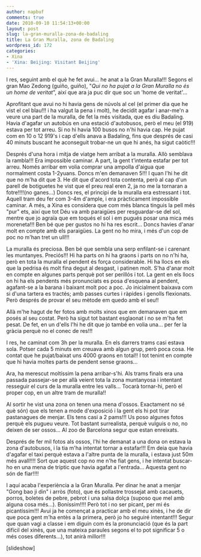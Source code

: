 ```yaml
---
author: napbuf
comments: true
date: 2010-09-10 11:54:13+00:00
layout: post
slug: la-gran-muralla-zona-de-badaling
title: La Gran Muralla, zona de Badaling
wordpress_id: 172
categories:
- Xina
- 'Xina: Beijing: Visitant Beijing'
---
```


I res, seguint amb el què he fet avui... he anat a la Gran Muralla!!! Segons el gran Mao Zedong (guiño, guiño), "_Qui no ha pujat a la Gran Muralla no és un home de veritat_", així que ara ja puc dir que soc un 'home de veritat'...

Aprofitant que avui no hi havia gens de núvols al cel (el primer dia que he vist el cel blau!!! i ha valgut la pena i molt), he decidit agafar i anar-me'n a veure una part de la muralla, de fet la més visitada, que es diu Badaling. Havia d'agafar un autobús en una estació d'autobusos, però el meu (el 919) estava per tot arreu. Si no hi havia 100 busos no n'hi havia cap. He pujat com en 10 o 12 919's i cap d'ells anava a Badaling, fins que després de casi 40 minuts buscant he aconseguit trobar-ne un que hi anés, ha sigut caòtic!!!

Després d'una hora i mitja de viatge hem arribat a la muralla. Allò semblava la rambla!!! Era impossible caminar. A part, la gent t'intenta estafar per tot arreu. Només arribar em volia comprar una ampolla d'aigua que normalment costa 1-2yuans. Doncs m'en demanaven 5!!! I quan l'hi he dit que no m'ha dit que 3. He dit que d'acord tota contenta, però al cap d'un parell de botiguetes he vist que el preu real eren 2, ja no me la tornaran a fotre!!!!(no ganes...) Doncs res, el principi de la muralla era estressant i tot. Aquell tram deu fer com 3-4m d'ample, i era pràcticament impossible caminar. A més, a Xina es considera que com més blanca tinguis la pell més "pur" ets, així que tot Déu va amb paraigües per resguardar-se del sol, mentre que jo agraïa que em toqués el sol i em pugués posar una mica més moreneta!!! Ben bé que per gustos no hi ha res escrit... Doncs havies d'anar molt en compte amb els paraigües. La gent no ho mira, i més d'un cop de poc no m'han tret un ull!!!

La muralla és preciosa. Ben bé que sembla una serp enfilant-se i carenant les muntanyes. Preciós!!! Hi ha parts on hi ha graons i parts on no n'hi ha, però en tota la muralla el pendent és força considerable. Hi ha llocs en els que la pedrisa és molt fina degut al desgast, i patinen molt. S'ha d'anar molt en compte en algunes parts perquè pot ser perillós i tot. La gent en els llocs on hi ha els pendents més pronunciats es posa d'esquena al pendent, agafant-se a la barana i baixant molt poc a poc. Jo inicialment baixava com si d'una tartera es tractés; amb passes curtes i ràpides i genolls flexionats. Però després de provar el seu mètode em quedo amb el seu!!

Allà m'he hagut de fer fotos amb molts xinos que em demanaven que em posés al seu costat. Però ha sigut tot bastant esglaonat i no se m'ha fet pesat. De fet, en un d'ells l'hi he dit que jo també en volia una... per fer la gràcia perquè no el conec de res!!!

I res, he caminat com 3h per la muralla. En els darrers trams casi estava sola. Potser cada 5 minuts em creuava amb algun grup, però poca cosa. He contat que he pujat/baixat uns 4000 graons en total!! I tot tenint en compte que hi havia moltes parts de pendent sense graons...

Ara, ha merescut moltíssim la pena arribar-s'hi. Als trams finals era una passada passejar-se per allà veient tota la zona muntanyosa i intentant resseguir el curs de la muralla entre les valls... Tocarà tornar-hi, però el proper cop, en un altre tram de muralla!!

Al sortir he vist una zona on tenen una mena d'ossos. Exactament no sé què són) que els tenen a mode d'exposició i la gent els hi pot tirar pastanagues de menjar. Els tens casi a 2 pams!!! Us poso algunes fotos perquè els pugueu veure. Tot bastant surrealista, perquè vulguis o no, no deixen de ser ossos... Al zoo de Barcelona segur que estan enreixats.

Després de fer mil fotos als ossos, l'hi he demanat a una dona on estava la zona d'autobusos, i la tia m'ha intentat tornar a estafar!!! Em deia que havia d'agafar el taxi perquè estava a l'altre punta de la muralla, i estava just 50m més avall!!!! Sort que aquest cop no me n'he fiat gens, i he intentat buscar-ho en una mena de tríptic que havia agafat a l'entrada... Aquesta gent no són de fiar!!!!

I aquí acaba l'experiència a la Gran Muralla. Per dinar he anat a menjar "Gong bao ji din" i arròs (foto), que és pollastre trossejat amb cacauets, porros, boletes de pebre, pebrot i una salsa dolça (suposo que mel amb alguna cosa més...). Boníssim!!!! Però tot i no ser picant, per mi és picantíssim!!! Avui ja he començat a practicar amb el meu xinès, i he de dir que poca gent m'ha entès a la primera, però jo ho seguiré intentant!!! Segur que quan vagi a classe i em diguin com és la pronunciació (que és la part difícil del xinès, que una mateixa paraules segons el to pot significar 5 o més coses diferents...), tot anirà millor!!!

[slideshow]
